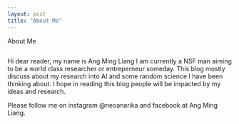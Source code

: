```yaml
---
layout: post
title: "About Me"
---
```


About Me

<img></img>

Hi dear reader, my name is Ang Ming Liang I am currently a NSF man aiming to be a world class researcher or entreperneur someday. This blog mostly discuss about my research into AI and some random science I have been thinking about. I hope in reading this blog people will be impacted by my ideas and research. 

Please follow me on instagram @neoanarika and facebook at Ang Ming Liang. 



